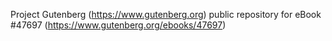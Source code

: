 Project Gutenberg (https://www.gutenberg.org) public repository for eBook #47697 (https://www.gutenberg.org/ebooks/47697)

